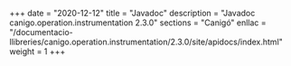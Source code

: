 +++
date        = "2020-12-12"
title       = "Javadoc"
description = "Javadoc canigo.operation.instrumentation 2.3.0"
sections    = "Canigó"
enllac		= "/documentacio-llibreries/canigo.operation.instrumentation/2.3.0/site/apidocs/index.html"
weight		= 1
+++
